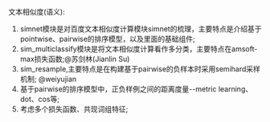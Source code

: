 文本相似度(语义):
1) simnet模块是对百度文本相似度计算模块simnet的梳理，主要特点是介绍基于pointwise、pairwise的排序模型，以及里面的基础组件;
2) sim_multiclassify模块是将文本相似度计算看作多分类，主要特点在amsoft-max损失函数;@苏剑林(Jianlin Su)
3) sim_resample,主要特点是在构建基于pairwise的负样本时采用semihard采样机制; @weiyujian
4) 基于pairwise的排序模型中，正负样例之间的距离度量--metric learning、dot、cos等;
5) 考虑多个损失函数、共现词组特征;
